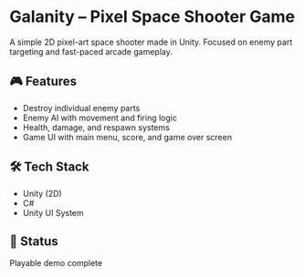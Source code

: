 # Galanity – Pixel Space Shooter Game

A simple 2D pixel-art space shooter made in Unity. Focused on enemy part targeting and fast-paced arcade gameplay.

## 🎮 Features
- Destroy individual enemy parts
- Enemy AI with movement and firing logic
- Health, damage, and respawn systems
- Game UI with main menu, score, and game over screen

## 🛠️ Tech Stack
- Unity (2D)
- C#
- Unity UI System

## 🚧 Status
Playable demo complete
